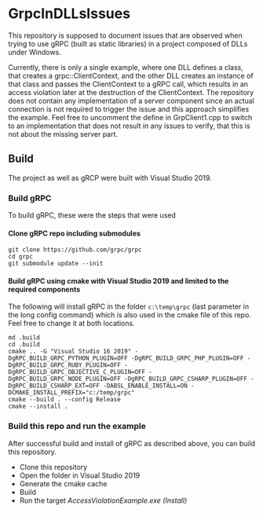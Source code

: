 # GrpcInDLLsIssues

This repository is supposed to document issues that are observed when trying to use gRPC (built as static libraries) in a project composed of DLLs under Windows.

Currently, there is only a single example, where one DLL defines a class, that creates a grpc::ClientContext, and the other DLL creates an instance of that class and passes the ClientContext to a gRPC call, which results in an access violation later at the destruction of the ClientContext.
The repository does not contain any implementation of a server component since an actual connection is not required to trigger the issue and this approach simplifies the example. Feel free to uncomment the define in GrpClient1.cpp to switch to an implementation that does not result in any issues to verify, that this is not about the missing server part.

## Build
The project as well as gRCP were built with Visual Studio 2019.

### Build gRPC
To build gRPC, these were the steps that were used
#### Clone gRPC repo including submodules
```
git clone https://github.com/grpc/grpc
cd grpc
git submodule update --init
```

#### Build gRPC using cmake with Visual Studio 2019 and limited to the required components
The following will install gRPC in the folder `c:\temp\grpc` (last parameter in the long config command) which is also used in the cmake file of this repo. Feel free to change it at both locations. 
```
md .build
cd .build
cmake .. -G "Visual Studio 16 2019" -DgRPC_BUILD_GRPC_PYTHON_PLUGIN=OFF -DgRPC_BUILD_GRPC_PHP_PLUGIN=OFF -DgRPC_BUILD_GRPC_RUBY_PLUGIN=OFF -DgRPC_BUILD_GRPC_OBJECTIVE_C_PLUGIN=OFF -DgRPC_BUILD_GRPC_NODE_PLUGIN=OFF -DgRPC_BUILD_GRPC_CSHARP_PLUGIN=OFF -DgRPC_BUILD_CSHARP_EXT=OFF -DABSL_ENABLE_INSTALL=ON -DCMAKE_INSTALL_PREFIX="c:/temp/grpc"
cmake --build . --config Release
cmake --install .
```

### Build this repo and run the example
After successful build and install of gRPC as described above, you can build this repository.
* Clone this repository
* Open the folder in Visual Studio 2019
* Generate the cmake cache
* Build
* Run the target _AccessViolationExample.exe (Install)_
